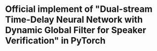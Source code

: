 # Official implement of "Dual-stream Time-Delay Neural Network with Dynamic Global Filter for Speaker Verification" in PyTorch
